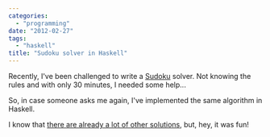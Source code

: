 ```yaml
---
categories:
  - "programming"
date: "2012-02-27"
tags:
  - "haskell"
title: "Sudoku solver in Haskell"
---
```


Recently, I've been challenged to write a [Sudoku][1] solver. Not knowing the
rules and with only 30 minutes, I needed some help...

So, in case someone asks me again, I've implemented the same algorithm in
Haskell.

<script src="https://gist.github.com/1925630.js"> </script>

I know that [there are already a lot of other solutions][2], but, hey, it was
fun!

   [1]: http://en.wikipedia.org/wiki/Sudoku
   [2]: http://www.haskell.org/haskellwiki/Sudoku
